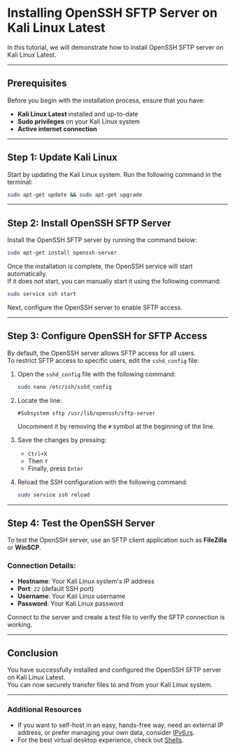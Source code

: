 
# Installing OpenSSH SFTP Server on Kali Linux Latest

In this tutorial, we will demonstrate how to install OpenSSH SFTP server on Kali Linux Latest.

---

## Prerequisites

Before you begin with the installation process, ensure that you have:

- **Kali Linux Latest** installed and up-to-date  
- **Sudo privileges** on your Kali Linux system  
- **Active internet connection**  

---

## Step 1: Update Kali Linux

Start by updating the Kali Linux system. Run the following command in the terminal:

```bash
sudo apt-get update && sudo apt-get upgrade
```

---

## Step 2: Install OpenSSH SFTP Server

Install the OpenSSH SFTP server by running the command below:

```bash
sudo apt-get install openssh-server
```

Once the installation is complete, the OpenSSH service will start automatically.  
If it does not start, you can manually start it using the following command:

```bash
sudo service ssh start
```

Next, configure the OpenSSH server to enable SFTP access.

---

## Step 3: Configure OpenSSH for SFTP Access

By default, the OpenSSH server allows SFTP access for all users.  
To restrict SFTP access to specific users, edit the `sshd_config` file:

1. Open the `sshd_config` file with the following command:

    ```bash
    sudo nano /etc/ssh/sshd_config
    ```

2. Locate the line:  
    ```plaintext
    #Subsystem sftp /usr/lib/openssh/sftp-server
    ```  
    Uncomment it by removing the `#` symbol at the beginning of the line.

3. Save the changes by pressing:
    - `Ctrl+X`
    - Then `Y`
    - Finally, press `Enter`

4. Reload the SSH configuration with the following command:

    ```bash
    sudo service ssh reload
    ```

---

## Step 4: Test the OpenSSH Server

To test the OpenSSH server, use an SFTP client application such as **FileZilla** or **WinSCP**.  

### Connection Details:
- **Hostname**: Your Kali Linux system's IP address  
- **Port**: `22` (default SSH port)  
- **Username**: Your Kali Linux username  
- **Password**: Your Kali Linux password  

Connect to the server and create a test file to verify the SFTP connection is working.

---

## Conclusion

You have successfully installed and configured the OpenSSH SFTP server on Kali Linux Latest.  
You can now securely transfer files to and from your Kali Linux system.

---

### Additional Resources

- If you want to self-host in an easy, hands-free way, need an external IP address, or prefer managing your own data, consider [IPv6.rs](https://ipv6.rs).  
- For the best virtual desktop experience, check out [Shells](https://www.shells.com).
